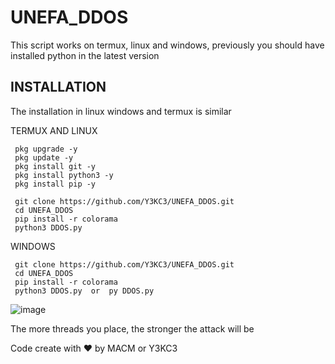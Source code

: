 # UNEFA_DDOS
This script works on termux, linux and windows, previously you should have installed python in the latest version


## INSTALLATION

The installation in linux windows and termux is similar

TERMUX AND LINUX

```
 pkg upgrade -y
 pkg update -y
 pkg install git -y
 pkg install python3 -y
 pkg install pip -y
 
 git clone https://github.com/Y3KC3/UNEFA_DDOS.git
 cd UNEFA_DDOS
 pip install -r colorama
 python3 DDOS.py
```

WINDOWS

```
 git clone https://github.com/Y3KC3/UNEFA_DDOS.git
 cd UNEFA_DDOS
 pip install -r colorama
 python3 DDOS.py  or  py DDOS.py
```

![image](https://user-images.githubusercontent.com/76851489/224462581-f3bdb2a2-e102-428e-8b94-bfd65611e95c.png)

The more threads you place, the stronger the attack will be

Code create with ❤ by MACM or Y3KC3
